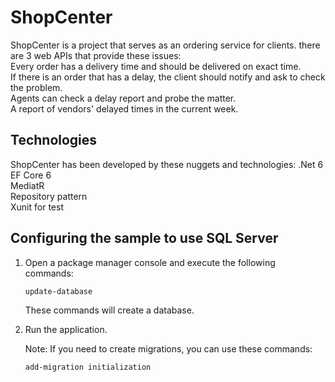 # ShopCenter
ShopCenter is a project that serves as an ordering service for clients.
there are 3 web APIs that provide these issues:<br />
Every order has a delivery time and should be delivered on exact time. <br />
If there is an order that has a delay, the client should notify and ask to check the problem.<br />
Agents can check a delay report and probe the matter.<br />
A report of vendors' delayed times in the current week. <br />
## Technologies
ShopCenter has been developed by these nuggets and technologies:
.Net 6<br /> 
EF Core 6<br />
MediatR<br />
Repository pattern<br />
Xunit for test<br />
## Configuring the sample to use SQL Server

1. Open a package manager console and execute the following commands:<br />

    ```
    update-database
    ```
     
    These commands will create a database.<br />
     

2. Run the application.<br />



    Note: If you need to create migrations, you can use these commands:<br />

    ```
    add-migration initialization
    ```




